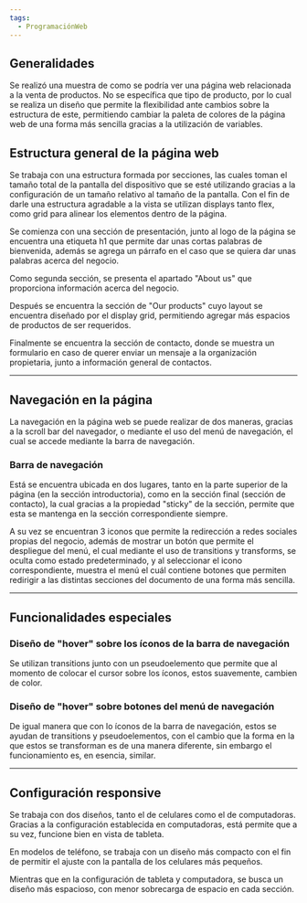 ```yaml
---
tags:
  - ProgramaciónWeb
---
```


## Generalidades

Se realizó una muestra de como se podría ver una página web relacionada a la venta de productos. No se específica que tipo de producto, por lo cual se realiza un diseño que permite la flexibilidad ante cambios sobre la estructura de este, permitiendo cambiar la paleta de colores de la página web de una forma más sencilla gracias a la utilización de variables.

## Estructura general de la página web

Se trabaja con una estructura formada por secciones, las cuales toman el tamaño total de la pantalla del dispositivo que se esté utilizando gracias a la configuración de un tamaño relativo al tamaño de la pantalla. Con el fin de darle una estructura agradable a la vista se utilizan displays tanto flex, como grid para alinear los elementos dentro de la página.

Se comienza con una sección de presentación, junto al logo de la página se encuentra una etiqueta h1 que permite dar unas cortas palabras de bienvenida, además se agrega un párrafo en el caso que se quiera dar unas palabras acerca del negocio.

Como segunda sección, se presenta el apartado "About us" que proporciona información acerca del negocio.

Después se encuentra la sección de "Our products" cuyo layout se encuentra diseñado por el display grid, permitiendo agregar más espacios de productos de ser requeridos.

Finalmente se encuentra la sección de contacto, donde se muestra un formulario en caso de querer enviar un mensaje a la organización propietaria, junto a información general de contactos.

---
## Navegación en la página

La navegación en la página web se puede realizar de dos maneras, gracias a la scroll bar del navegador, o mediante el uso del menú de navegación, el cual se accede mediante la barra de navegación.

### Barra de navegación

Está se encuentra ubicada en dos lugares, tanto en la parte superior de la página (en la sección introductoria), como en la sección final (sección de contacto), la cual gracias a la propiedad "sticky" de la sección, permite que esta se mantenga en la sección correspondiente siempre. 

A su vez se encuentran 3 iconos que permite la redirección a redes sociales propias del negocio, además de mostrar un botón que permite el despliegue del menú, el cual mediante el uso de transitions y transforms, se oculta como estado predeterminado, y al seleccionar el icono correspondiente, muestra el menú el cuál contiene botones que permiten redirigir a las distintas secciones del documento de una forma más sencilla.

---

## Funcionalidades especiales

### Diseño de "hover" sobre los íconos de la barra de navegación

Se utilizan transitions junto con un pseudoelemento que permite que al momento de colocar el cursor sobre los íconos, estos suavemente, cambien de color.

### Diseño de "hover" sobre botones del menú de navegación

De igual manera que con lo íconos de la barra de navegación, estos se ayudan de transitions y pseudoelementos, con el cambio que la forma en la que estos se transforman es de una manera diferente, sin embargo el funcionamiento es, en esencia, similar. 

---

## Configuración responsive 

Se trabaja con dos diseños, tanto el de celulares como el de computadoras.
Gracias a la configuración establecida en computadoras, está permite que a su vez, funcione bien en vista de tableta.

En modelos de teléfono, se trabaja con un diseño más compacto con el fin de permitir el ajuste con la pantalla de los celulares más pequeños.

Mientras que en la configuración de tableta y computadora, se busca un diseño más espacioso, con menor sobrecarga de espacio en cada sección.